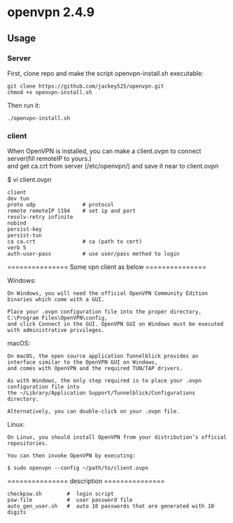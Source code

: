 # openvpn 2.4.9

## Usage

### Server

First, clone repo and make the script openvpn-install.sh executable:

```
git clone https://github.com/jackey525/openvpn.git
chmod +x openvpn-install.sh
```

Then run it:

```
./openvpn-install.sh
```
### client

When OpenVPN is installed, 
you can make a client.ovpn to connect server(fill remoteIP to yours.)  
and get ca.crt from server (/etc/openvpn/) and save it near to client.ovpn

$ vi client.ovpn

```
client
dev tun
proto udp               # protocol
remote remoteIP 1194    # set ip and port
resolv-retry infinite   
nobind
persist-key
persist-tun
ca ca.crt               # ca (path to cert)
verb 5
auth-user-pass          # use user/pass method to login
```

=============== Some vpn client as below ===============

Windows:
```
On Windows, you will need the official OpenVPN Community Edition binaries which come with a GUI. 

Place your .ovpn configuration file into the proper directory, C:\Program Files\OpenVPN\config, 
and click Connect in the GUI. OpenVPN GUI on Windows must be executed with administrative privileges.
```

macOS:
```
On macOS, the open source application Tunnelblick provides an interface similar to the OpenVPN GUI on Windows, 
and comes with OpenVPN and the required TUN/TAP drivers. 

As with Windows, the only step required is to place your .ovpn configuration file into 
the ~/Library/Application Support/Tunnelblick/Configurations directory. 

Alternatively, you can double-click on your .ovpn file.
```
Linux:
```
On Linux, you should install OpenVPN from your distribution’s official repositories. 

You can then invoke OpenVPN by executing:

$ sudo openvpn --config ~/path/to/client.ovpn
```

=============== description ===============

```
checkpsw.sh        #  login script
psw-file           #  user password file 
auto_gen_user.sh   #  auto 10 passwords that are generated with 10 digits
```
